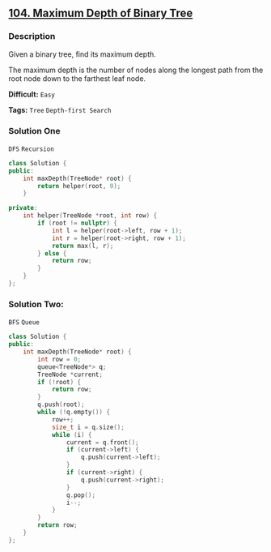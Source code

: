 ## [104. Maximum Depth of Binary Tree](https://leetcode.com/problems/maximum-depth-of-binary-tree/#/description)

### Description

Given a binary tree, find its maximum depth.

The maximum depth is the number of nodes along the longest path from the root node down to the farthest leaf node.



**Difficult:** `Easy`

**Tags:** `Tree` `Depth-first Search`



### Solution One

`DFS` `Recursion`

```c++
class Solution {
public:
    int maxDepth(TreeNode* root) {
        return helper(root, 0);
    }

private:
    int helper(TreeNode *root, int row) {
        if (root != nullptr) {
            int l = helper(root->left, row + 1);
            int r = helper(root->right, row + 1);
            return max(l, r);
        } else {
            return row;
        }
    }
};
```



### Solution Two:

`BFS` `Queue`

```c++
class Solution {
public:
    int maxDepth(TreeNode* root) {
        int row = 0;
        queue<TreeNode*> q;
        TreeNode *current;
        if (!root) {
            return row;
        }
        q.push(root);
        while (!q.empty()) {
            row++;
            size_t i = q.size();
            while (i) {
                current = q.front();
                if (current->left) {
                    q.push(current->left);
                }
                if (current->right) {
                    q.push(current->right);
                }
                q.pop();
                i--;
            }
        }
        return row;
    }
};
```



